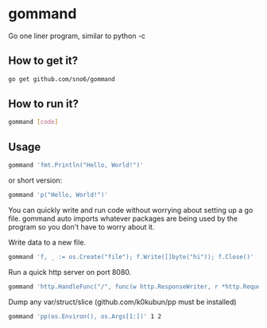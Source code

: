gommand
=======

Go one liner program, similar to python -c

How to get it?
-------------
```bash
go get github.com/sno6/gommand
```

How to run it?
-------------
```bash
gommand [code]
```

Usage
-----
```bash
gommand 'fmt.Println("Hello, World!")'
```

or short version:

```bash
gommand 'p("Hello, World!")'
```
You can quickly write and run code without worrying about setting up a go file.
gommand auto imports whatever packages are being used by the program so you don't have to worry about it.

Write data to a new file.
```bash
gommand 'f, _ := os.Create("file"); f.Write([]byte("hi")); f.Close()'
```

Run a quick http server on port 8080.
```bash
gommand 'http.HandleFunc("/", func(w http.ResponseWriter, r *http.Request) { fmt.Fprintf(w, "hi") }); http.ListenAndServe(":8080",nil)'
```

Dump any var/struct/slice (github.com/k0kubun/pp must be installed)
```bash
gommand 'pp(os.Environ(), os.Args[1:])' 1 2
```

